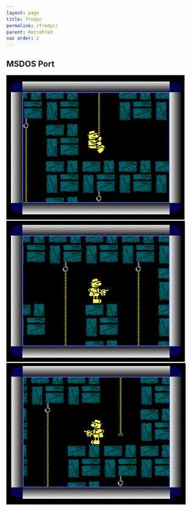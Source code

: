 ```yaml
---
layout: page
title: fredpc
permalink: /fredpc/
parent: RetroFred
nav order: 2
---
```



MSDOS Port
--------------------

![Screenshot](/assets/images/FredPC/Captura_01.jpg)
![Screenshot](/assets/images/FredPC/Captura_02.jpg)
![Screenshot](/assets/images/FredPC/Captura_03.jpg)